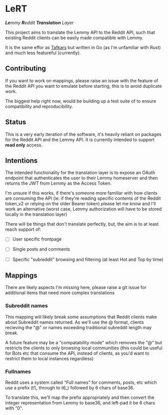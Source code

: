 # LeRT

***Le**mmy **R**eddit **Translation** Layer*

This project aims to translate the Lemmy API to the Reddit API, such that existing Reddit clients can be easily made compatible with Lemmy.

It is the same effor as [Tafkars](https://github.com/derivator/tafkars/tree/main) but written in Go (as I'm unfamiliar with Rust) and much less featureful (currently).

## Contributing

If you want to work on mappings, please raise an issue with the feature of the Reddit API you want to emulate before starting, this is to avoid duplicate work.

The biggest help right now, would be building up a test suite of to ensure compatibility and reproducibility.

## Status

This is a very early iteration of the software, it's heavily reliant on packages for the Reddit API and the Lemmy API. It is currently intended to support **read only** access.

## Intentions

The intended functionality for the translation layer is to expose an OAuth endpoint that authenticates the user to their Lemmy homeserver and then returns the JWT from Lemmy as the Access Token.

I'm unsure if this works, if there's someone more familiar with how clients are consuming the API (ie: if they're reading specific contents of the Reddit token_v2 or relying on the older Bearer token) please let me know and I'll work an alternative (worst case, Lemmy authorization will have to be stored locally in the translation layer)

There will be things that don't translate perfectly, but, the aim is to at least reach support of:

- [ ] User specific frontpage
- [ ] Single posts and comments
- [ ] Specific "subreddit" browsing and filtering (at least Hot and Top by time)


## Mappings

There are likely aspects I'm missing here, please raise a git issue for additional items that need more complex translations

### Subreddit names

This mapping will likely break some assumptions that Reddit clients make about Subreddit names returned. As we'll use the <Community>@<Instance> format, clients recieving the "@" or names exceeding traditional subreddit length may break.

A future feature may be a "compatability mode" which removes the "@<Instance>" but restricts the clients to only browsing local communities (this could be useful for Bots etc that consume the API, instead of clients, as you'd want to restrict them to local instances regardless) 


### Fullnames

Reddit uses a system called "Full names" for comments, posts, etc which use a prefix (t1_ through to t6_) followed by 6 chars of base36.

To translate this, we'll map the prefix appropriately and then convert the integer representation from Lemmy to base36, and left-pad it be 6 chars with "0".

